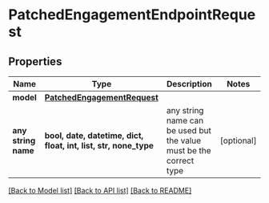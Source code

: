 # PatchedEngagementEndpointRequest


## Properties
Name | Type | Description | Notes
------------ | ------------- | ------------- | -------------
**model** | [**PatchedEngagementRequest**](PatchedEngagementRequest.md) |  | 
**any string name** | **bool, date, datetime, dict, float, int, list, str, none_type** | any string name can be used but the value must be the correct type | [optional]

[[Back to Model list]](../README.md#documentation-for-models) [[Back to API list]](../README.md#documentation-for-api-endpoints) [[Back to README]](../README.md)


